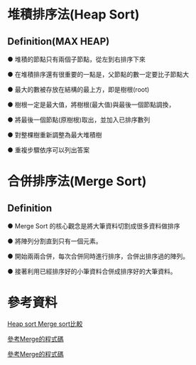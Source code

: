 #   堆積排序法(Heap Sort) 
  
## Definition(MAX HEAP) 
  
● 堆積的節點只有兩個子節點，從左到右排序下來 

● 在堆積排序還有很重要的一點是，父節點的數一定要比子節點大 

● 最大的數被存放在結構的最上方，即是樹根(root) 

● 樹根一定是最大值，將樹根(最大值)與最後一個節點調換， 

● 將最後一個節點(原樹根)取出，並加入已排序數列 

● 對整棵樹重新調整為最大堆積樹 

● 重複步驟依序可以列出答案



#   合併排序法(Merge Sort)

## Definition

● Merge Sort 的核心觀念是將大筆資料切割成很多資料做排序

● 將陣列分割直到只有一個元素。

● 開始兩兩合併，每次合併同時進行排序，合併出排序過的陣列。

● 接著利用已經排序好的小筆資料合併成排序好的大筆資料。





#  參考資料
[Heap sort Merge sort比較](https://tingtseng.pixnet.net/blog/post/39924871-algorithm-time-complexity-%E6%BC%94%E7%AE%97%E6%B3%95%E6%99%82%E9%96%93%E8%A4%87%E9%9B%9C%E5%BA%A6%E6%95%B4%E7%90%86)

[參考Merge的程式碼](https://newaurora.pixnet.net/blog/post/224658923-%E5%90%88%E4%BD%B5%E6%8E%92%E5%BA%8F%E6%B3%95---%E4%BD%BF%E7%94%A8python)

[參考Merge的程式碼](https://medium.com/appworks-school/%E5%88%9D%E5%AD%B8%E8%80%85%E5%AD%B8%E6%BC%94%E7%AE%97%E6%B3%95-%E6%8E%92%E5%BA%8F%E6%B3%95%E9%80%B2%E9%9A%8E-%E5%90%88%E4%BD%B5%E6%8E%92%E5%BA%8F%E6%B3%95-6252651c6f7e)
